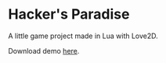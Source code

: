# Hacker's Paradise
A little game project made in Lua with Love2D.

Download demo [here](https://github.com/doc97/hackersparadise/releases/latest).
